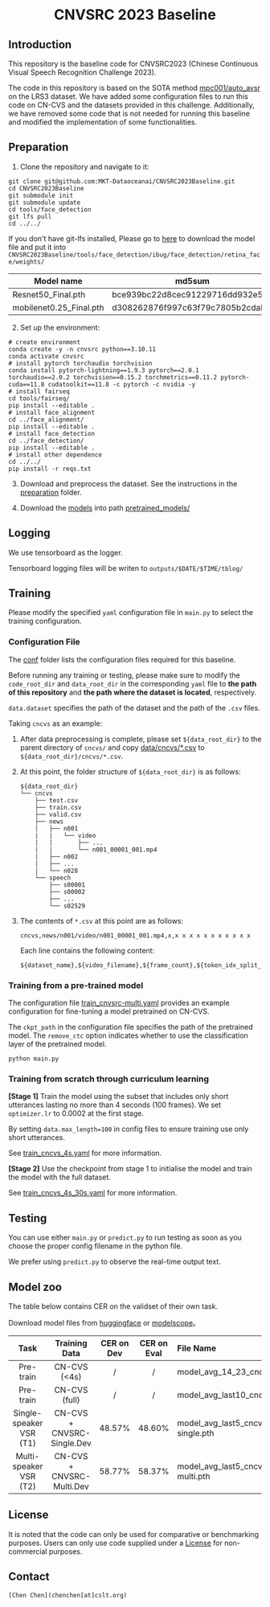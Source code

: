 <h1 align="center">CNVSRC 2023 Baseline</h1>

## Introduction

This repository is the baseline code for CNVSRC2023 (Chinese Continuous Visual Speech Recognition Challenge 2023).

The code in this repository is based on the SOTA method [mpc001/auto_avsr](https://github.com/mpc001/auto_avsr) on the LRS3 dataset. We have added some configuration files to run this code on CN-CVS and the datasets provided in this challenge. Additionally, we have removed some code that is not needed for running this baseline and modified the implementation of some functionalities.

## Preparation

1. Clone the repository and navigate to it:

```Shell
git clone git@github.com:MKT-Dataoceanai/CNVSRC2023Baseline.git
cd CNVSRC2023Baseline
git submodule init
git submodule update
cd tools/face_detection
git lfs pull
cd ../../
```

If you don't have git-lfs installed, Please go to [here](https://github.com/sectum1919/face_detection/tree/ec0d6be271871f4ec551d82c2b6c55779d9d60db/ibug/face_detection/retina_face/weights) to download the model file and put it into `CNVSRC2023Baseline/tools/face_detection/ibug/face_detection/retina_face/weights/`

|       Model name      |             md5sum             |
|-----------------------|--------------------------------|
|Resnet50_Final.pth     |bce939bc22d8cec91229716dd932e56e|
|mobilenet0.25_Final.pth|d308262876f997c63f79c7805b2cdab0|

2. Set up the environment:

```Shell
# create environment
conda create -y -n cnvsrc python==3.10.11
conda activate cnvsrc
# install pytorch torchaudio torchvision
conda install pytorch-lightning==1.9.3 pytorch==2.0.1 torchaudio==2.0.2 torchvision==0.15.2 torchmetrics==0.11.2 pytorch-cuda==11.8 cudatoolkit==11.8 -c pytorch -c nvidia -y
# install fairseq
cd tools/fairseq/
pip install --editable .
# install face_alignment
cd ../face_alignment/
pip install --editable .
# install face_detection
cd ../face_detection/
pip install --editable .
# install other dependence
cd ../../
pip install -r reqs.txt
```

3. Download and preprocess the dataset. See the instructions in the [preparation](./preparation) folder.

4. Download the [models](#Model-zoo) into path [pretrained_models/](pretrained_models/)

## Logging

We use tensorboard as the logger.

Tensorboard logging files will be writen to `outputs/$DATE/$TIME/tblog/`

## Training

Please modify the specified `yaml` configuration file in `main.py` to select the training configuration.

### Configuration File

The [conf](conf/) folder lists the configuration files required for this baseline.

Before running any training or testing, please make sure to modify the `code_root_dir` and `data_root_dir` in the corresponding `yaml` file to **the path of this repository** and **the path where the dataset is located**, respectively.

`data.dataset` specifies the path of the dataset and the path of the `.csv` files.

Taking `cncvs` as an example:

1. After data preprocessing is complete, please set `${data_root_dir}` to the parent directory of `cncvs/` and copy [data/cncvs/*.csv](data/cncvs/test.csv) to `${data_root_dir}/cncvs/*.csv`.

2. At this point, the folder structure of `${data_root_dir}` is as follows:

   ```
   ${data_root_dir}
   └── cncvs
       ├── test.csv
       ├── train.csv
       ├── valid.csv
       ├── news
       |   ├── n001
       |   |   └── video
       |   |       ├── ...
       |   |       └── n001_00001_001.mp4
       |   ├── n002
       |   ├── ...
       |   └── n028
       └── speech
           ├── s00001
           ├── s00002
           ├── ...
           └── s02529
   ```

3. The contents of `*.csv` at this point are as follows:
   ```
   cncvs,news/n001/video/n001_00001_001.mp4,x,x x x x x x x x x x x
   ```
   Each line contains the following content:
   ```
   ${dataset_name},${video_filename},${frame_count},${token_idx_split_by_blank}
   ```


### Training from a pre-trained model

The configuration file [train_cnvsrc-multi.yaml](conf/train_cnvsrc-multi.yaml) provides an example configuration for fine-tuning a model pretrained on CN-CVS.

The `ckpt_path` in the configuration file specifies the path of the pretrained model. The `remove_ctc` option indicates whether to use the classification layer of the pretrained model.

```Shell
python main.py
```

### Training from scratch through curriculum learning

**[Stage 1]** Train the model using the subset that includes only short utterances lasting no more than 4 seconds (100 frames). We set `optimizer.lr` to 0.0002 at the first stage.

By setting `data.max_length=100` in config files to ensure training use only short utterances. 

See [train_cncvs_4s.yaml](conf/train_cncvs_4s.yaml) for more information.

**[Stage 2]** Use the checkpoint from stage 1 to initialise the model and train the model with the full dataset.

See [train_cncvs_4s_30s.yaml](conf/train_cncvs_4s_30s.yaml) for more information.

## Testing

You can use either `main.py` or `predict.py` to run testing as soon as you choose the proper config filename in the python file.

We prefer using `predict.py` to observe the real-time output text.

## Model zoo

The table below contains CER on the validset of their own task.

Download model files from [huggingface](https://huggingface.co/DataOceanAI/CNVSRC2023Baseline) or [modelscope](https://www.modelscope.cn/speechoceanadmin/CNVSRC2023Baseline)。

|          Task         |       Training Data           | CER on Dev | CER on Eval | File Name                                |
|:---------------------:|:-----------------------------:|:----------:|:-----------:|:-----------------------------------------|
|     Pre-train         | CN-CVS (<4s)                  |     /      |      /      | model_avg_14_23_cncvs_4s.pth             |
|     Pre-train         | CN-CVS (full)                 |     /      |      /      | model_avg_last10_cncvs_4s_30s.pth        |
|Single-speaker VSR (T1)| CN-CVS + CNVSRC-Single.Dev    |   48.57%   |    48.60%   | model_avg_last5_cncvs_cnvsrc-single.pth  |
|Multi-speaker VSR (T2) | CN-CVS + CNVSRC-Multi.Dev     |   58.77%   |    58.37%   | model_avg_last5_cncvs_cnvsrc-multi.pth   |

## License

It is noted that the code can only be used for comparative or benchmarking purposes. Users can only use code supplied under a [License](./LICENSE) for non-commercial purposes.

## Contact

```
[Chen Chen](chenchen[at]cslt.org)
```
